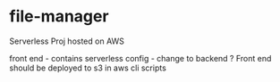 # file-manager

Serverless Proj hosted on AWS

front end - contains serverless config - change to backend ?
Front end should be deployed to s3 in aws cli scripts